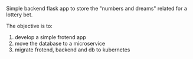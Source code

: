 Simple backend flask app to store the "numbers and dreams" related for a lottery bet. 

The objective is to:
1. develop a simple frotend app
2. move the database to a microservice
3. migrate frotend, backend and db to kubernetes
